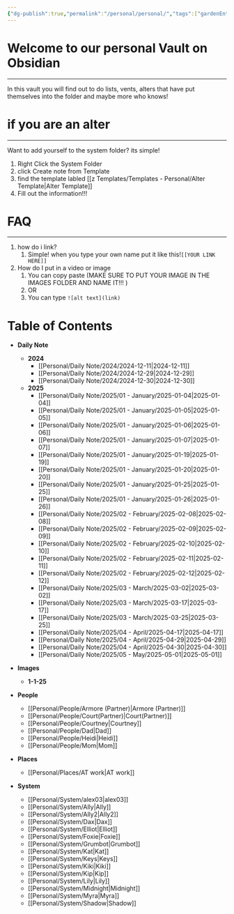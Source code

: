 ```yaml
---
{"dg-publish":true,"permalink":"/personal/personal/","tags":["gardenEntry"]}
---
```


# Welcome to our personal Vault on Obsidian
---
In this vault you will find out to do lists, vents, alters that have put themselves into the folder and maybe more who knows!

# if you are an alter
---
Want to add yourself to the system folder?  its simple! 
1. Right Click the System Folder
2. click Create note from Template
3. find the template labled [[z Templates/Templates - Personal/Alter  Template\|Alter  Template]]
4. Fill out the information!!!


# FAQ
---
1. how do i link?
	1. Simple! when you type your own name put it like this!`[[YOUR LINK HERE]]`
2. How do I put in a video or image
	1. You can copy paste (MAKE SURE TO PUT YOUR IMAGE IN THE IMAGES FOLDER AND NAME IT!!! )
	2. OR 
	3. You can type `![alt text](link)`

# Table of Contents 


- **Daily Note**
	- **2024**
		- [[Personal/Daily Note/2024/2024-12-11\|2024-12-11]]
		- [[Personal/Daily Note/2024/2024-12-29\|2024-12-29]]
		- [[Personal/Daily Note/2024/2024-12-30\|2024-12-30]]
	- **2025**
		- [[Personal/Daily Note/2025/01 - January/2025-01-04\|2025-01-04]]
		- [[Personal/Daily Note/2025/01 - January/2025-01-05\|2025-01-05]]
		- [[Personal/Daily Note/2025/01 - January/2025-01-06\|2025-01-06]]
		- [[Personal/Daily Note/2025/01 - January/2025-01-07\|2025-01-07]]
		- [[Personal/Daily Note/2025/01 - January/2025-01-19\|2025-01-19]]
		- [[Personal/Daily Note/2025/01 - January/2025-01-20\|2025-01-20]]
		- [[Personal/Daily Note/2025/01 - January/2025-01-25\|2025-01-25]]
		- [[Personal/Daily Note/2025/01 - January/2025-01-26\|2025-01-26]]
		- [[Personal/Daily Note/2025/02 - February/2025-02-08\|2025-02-08]]
		- [[Personal/Daily Note/2025/02 - February/2025-02-09\|2025-02-09]]
		- [[Personal/Daily Note/2025/02 - February/2025-02-10\|2025-02-10]]
		- [[Personal/Daily Note/2025/02 - February/2025-02-11\|2025-02-11]]
		- [[Personal/Daily Note/2025/02 - February/2025-02-12\|2025-02-12]]
		- [[Personal/Daily Note/2025/03 - March/2025-03-02\|2025-03-02]]
		- [[Personal/Daily Note/2025/03 - March/2025-03-17\|2025-03-17]]
		- [[Personal/Daily Note/2025/03 - March/2025-03-25\|2025-03-25]]
		- [[Personal/Daily Note/2025/04 - April/2025-04-17\|2025-04-17]]
		- [[Personal/Daily Note/2025/04 - April/2025-04-29\|2025-04-29]]
		- [[Personal/Daily Note/2025/04 - April/2025-04-30\|2025-04-30]]
		- [[Personal/Daily Note/2025/05 - May/2025-05-01\|2025-05-01]]
- **Images**
	- **1-1-25**

- **People**
	- [[Personal/People/Armore (Partner)\|Armore (Partner)]]
	- [[Personal/People/Court(Partner)\|Court(Partner)]]
	- [[Personal/People/Courtney\|Courtney]]
	- [[Personal/People/Dad\|Dad]]
	- [[Personal/People/Heidi\|Heidi]]
	- [[Personal/People/Mom\|Mom]]
- **Places**
	- [[Personal/Places/AT work\|AT work]]
- **System**
	- [[Personal/System/alex03\|alex03]]
	- [[Personal/System/Ally\|Ally]]
	- [[Personal/System/Ally2\|Ally2]]
	- [[Personal/System/Dax\|Dax]]
	- [[Personal/System/Elliot\|Elliot]]
	- [[Personal/System/Foxie\|Foxie]]
	- [[Personal/System/Grumbot\|Grumbot]]
	- [[Personal/System/Kat\|Kat]]
	- [[Personal/System/Keys\|Keys]]
	- [[Personal/System/Kiki\|Kiki]]
	- [[Personal/System/Kip\|Kip]]
	- [[Personal/System/Lily\|Lily]]
	- [[Personal/System/Midnight\|Midnight]]
	- [[Personal/System/Myra\|Myra]]
	- [[Personal/System/Shadow\|Shadow]]

